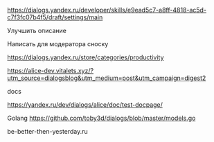 https://dialogs.yandex.ru/developer/skills/e9ead5c7-a8ff-4818-ac5d-c7f3fc07b4f5/draft/settings/main

Улучшить описание

Написать для модератора сноску

https://dialogs.yandex.ru/store/categories/productivity

https://alice-dev.vitalets.xyz/?utm_source=dialogsblog&utm_medium=post&utm_campaign=digest2

docs

https://yandex.ru/dev/dialogs/alice/doc/test-docpage/

Golang
https://github.com/toby3d/dialogs/blob/master/models.go

be-better-then-yesterday.ru
